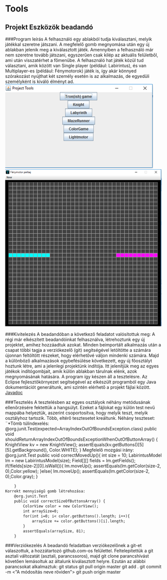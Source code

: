 # Tools
## Projekt Eszközök beadandó

###Program leírás
A felhasználó egy ablakból tudja kiválasztani, melyik játékkal szeretne játszani. A megfelelő gomb megnyomása után egy új ablakban jelenik meg a kiválasztott játék. Amennyiben a felhasználó már nem szeretne tovább játszani, egyszerűen csak kilép az aktuális felületből, ami után visszatérhet a főmenübe. A felhasználó hat játék közül tud választani, amik között van Single player (például: Labirintus), és van Multiplayer-es (például: Fénymotorok) játék is, így akár könnyed szórakozást nyújthat két személy esetén is az alkalmazás, de egyedüli személyként is kiváló élményt ad.
![Főmenü](img/mainMenu.png?raw=true "Főmenü")
![Fénymotor játék](img/gameMotors.png?raw=true "Fénymotorok")

###Kivitelezés
A beadandóban a következő feladatot valósítottuk meg: A régi már elkészített beadandóinkat felhasználva, létrehoztunk egy új projektet, amihez hozzáadtuk azokat. Minden beimportált alkalmazás után a csapat többi tagja a verziókezelő (git) segítségével letöltötte a számára újonnan feltöltött részeket, hogy elérhetővé váljon mindenki számára. Majd a különböző alkalmazások egybefésülése következett, egy új főosztályt hoztunk létre, ami a jelenlegi projektünk indítója. Itt jelenítjük meg az egyes játékok indítógombjait, amik külön ablakban tárulnak elénk, azok megnyomásának hatására. A program így készen áll a tesztelésre. 
Az Eclipse fejlesztőkörnyezet segítségével az elkészült programból egy Java dokumentációt generáltunk, ami szintén elérhető a projekt fájlai között.
[Javadoc](doc/index.html)

###Tesztelés
A tesztelésben az egyes osztályok néhány metódusának ellenőrzésére fektettük a hangsúlyt. Ezeket a fájlokat egy külön test nevű mappába helyeztük, aszerint csoportosítva, hogy melyik teszt, melyik osztályhoz tartozik. Több, eltérő tesztesetet kreáltunk. Néhány teszteset:
¨*Tömb túlindexelés:
		@org.junit.Test(expected=ArrayIndexOutOfBoundsException.class)
		public void shouldReturnArrayIndexOutOfBoundsExceptionWhenOutOfButtonArray() {
			KnightView kv = new KnightView();
			assertEquals(kv.getButtons()[5][5].getBackground(), Color.WHITE);
		}
	Megfelelő mozgási irány:
		@org.junit.Test
		public void correctMovedUp(){
			int size = 10;
			LabirintusModel lm = new LabirintusModel(size);
			Field[][] fields = lm.getFields();
			if(!fields[size-2][0].isWall()){
				lm.moveUp();
				assertEquals(lm.getColor(size-2, 0),Color.yellow);
			}else{
				lm.moveUp();
				assertEquals(lm.getColor(size-2, 0),Color.gray);
			}
			
		}
	Korrekt mennyiségű gomb létrehozása:
		@org.junit.Test
		public void correctSizeOfButtonsArray() {
			ColorView color = new ColorView();
			int arraySize=0;
			for(int i=0; i< color.getButtons().length; i++){
				arraySize += color.getButtons()[i].length;
			}
			assertEquals(arraySize, 81);
		}


###Verziókezelés
A beadandó feladatban verziókezelőnek a git-et válaszottuk, a hozzátartozó github.com-os felülettel. Feltelepítettük a git asztali változatát (asztali, parancssoros), majd git clone parancshívást követően lemásoltuk az általunk kiválasztott helyre. Ezután az alábbi parancsokat alkalmaztuk:
	git status
	git pull origin master
	git add .
	git commit -m <"A módosítás neve röviden">
	git push origin master
